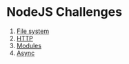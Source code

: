 # NodeJS Challenges

1. [File system](FileSystem)
2. [HTTP](HttpServer)
3. [Modules](Modules)
4. [Async](async)
